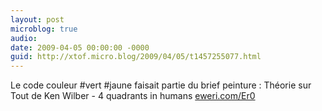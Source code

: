 ```yaml
---
layout: post
microblog: true
audio: 
date: 2009-04-05 00:00:00 -0000
guid: http://xtof.micro.blog/2009/04/05/t1457255077.html
---
```

Le code couleur #vert #jaune faisait partie du brief peinture : Théorie sur Tout de Ken Wilber - 4 quadrants in humans [eweri.com/Er0](http://eweri.com/Er0)

